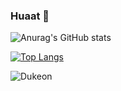 ### Huaat 👋

![Anurag's GitHub stats](https://github-readme-stats.vercel.app/api?username=tuskingcup&show_icons=true&theme=tokyonight)

[![Top Langs](https://github-readme-stats.vercel.app/api/top-langs/?username=tuskingcup&langs_count=8&theme=tokyonight)](https://github.com/anuraghazra/github-readme-stats)

![Dukeon](https://github.com/huato112/tuskingcup/blob/main/image/dukemon.gif)
<!-- [![willianrod's wakatime stats](https://github-readme-stats.vercel.app/api/wakatime?username=tuskingcup)](https://github.com/anuraghazra/github-readme-stats) -->


<!--
**huato112/huato112** is a ✨ _special_ ✨ repository because its `README.md` (this file) appears on your GitHub profile.

Here are some ideas to get you started:

- 🔭 I’m currently working on ...
- 🌱 I’m currently learning ...
- 👯 I’m looking to collaborate on ...
- 🤔 I’m looking for help with ...
- 💬 Ask me about ...
- 📫 How to reach me: ...
- 😄 Pronouns: ...
- ⚡ Fun fact: ...
-->
